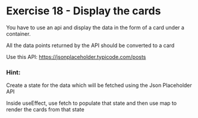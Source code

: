 # Exercise 18 - Display the cards

You have to use an api and display the data in the form of a card under a container.

All the data points returned by the API should be converted to a card

Use this API: https://jsonplaceholder.typicode.com/posts

### Hint:

Create a state for the data which will be fetched using the Json Placeholder API

Inside useEffect, use fetch to populate that state and then use map to render the cards from that state
